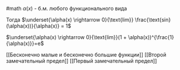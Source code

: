 #math 
$\alpha(x)$ - б.м. любого функционального вида

Тогда
$\underset{\alpha(x) \rightarrow 0}{\text{lim}} \frac{\text{sin}(\alpha(x))}{\alpha(x)} = 1$

$\underset{\alpha(x) \rightarrow 0}{\text{lim}}(1 + \alpha(x))^{\frac{1}{\alpha(x)}}=e$

[[Бесконечно малые и бесконечно большие функции]]
[[Второй замечательный предел]]
[[Первый замечательный предел]]